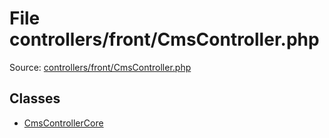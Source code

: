 File controllers/front/CmsController.php
=========

Source: [controllers/front/CmsController.php](https://github.com/PrestaShop/PrestaShop/blob/1.5.4.0/controllers/front/CmsController.php)


Classes
-------

* [CmsControllerCore](class.CmsControllerCore.md)

